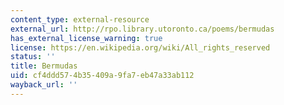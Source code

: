 ```yaml
---
content_type: external-resource
external_url: http://rpo.library.utoronto.ca/poems/bermudas
has_external_license_warning: true
license: https://en.wikipedia.org/wiki/All_rights_reserved
status: ''
title: Bermudas
uid: cf4ddd57-4b35-409a-9fa7-eb47a33ab112
wayback_url: ''
---
```

